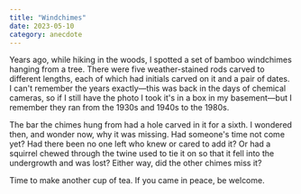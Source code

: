 ```yaml
---
title: "Windchimes"
date: 2023-05-10
category: anecdote
---
```


Years ago,
while hiking in the woods,
I spotted a set of bamboo windchimes hanging from a tree.
There were five weather-stained rods carved to different lengths,
each of which had initials carved on it and a pair of dates.
I can't remember the years exactly—this was back in the days of chemical cameras,
so if I still have the photo I took it's in a box in my basement—but
I remember they ran from the 1930s and 1940s to the 1980s.

The bar the chimes hung from had a hole carved in it for a sixth.
I wondered then, and wonder now, why it was missing.
Had someone's time not come yet?
Had there been no one left who knew or cared to add it?
Or had a squirrel chewed through the twine used to tie it on
so that it fell into the undergrowth and was lost?
Either way,
did the other chimes miss it?

Time to make another cup of tea.
If you came in peace, be welcome.
